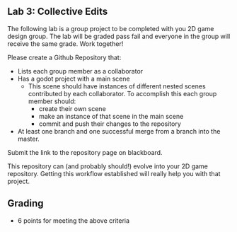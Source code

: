 ## Lab 3: Collective Edits
The following lab is a group project to be completed with you 2D game design group. The lab will be graded pass fail and everyone in the group will receive the same grade. Work together!

Please create a Github Repository that:
- Lists each group member as a collaborator
- Has a godot project with a main scene
  - This scene should have instances of different nested scenes contributed by each collaborator. To accomplish this each group member should:
    - create their own scene
    - make an instance of that scene in the main scene
    - commit and push their changes to the repository
- At least one branch and one successful merge from a branch into the master.

Submit the link to the repository page on blackboard.

This repository can (and probably should!) evolve into your 2D game repository. Getting this workflow established will really help you with that project.

## Grading
- 6 points for meeting the above criteria
